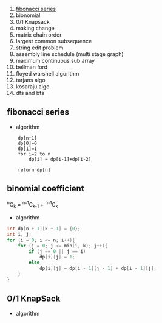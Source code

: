 1. [fibonacci series](#fib)
2. bionomial
3. 0/1 Knapsack
4. making change
5. matrix chain order
6. largest common subsequence
7. string edit problem
8. assembly line schedule (multi stage graph)
9. maximum continuous sub array
10. bellman ford
11. floyed warshell algorithm
12. tarjans algo
13. kosaraju algo
14. dfs and bfs

## fibonacci series

- algorithm
```algorithm
    dp[n+1]
    dp[0]=0
    dp[1]=1
    for i=2 to n
        dp[i] = dp[i-1]+dp[i-2]
    
    return dp[n]
```

## binomial coefficient

<sup>n</sup>C<sub>k</sub> = <sup>n-1</sup>C<sub>k-1</sub> + <sup>n-1</sup>C<sub>k</sub> 

- algorithm

```cpp
int dp[n + 1][k + 1] = {0};
int i, j;
for (i = 0; i <= n; i++){
    for (j = 0; j <= min(i, k); j++){
        if (j == 0 || j == i)
            dp[i][j] = 1;
        else
            dp[i][j] = dp[i - 1][j - 1] + dp[i - 1][j];
    }
}
```

## 0/1 KnapSack

- algorithm

```

```